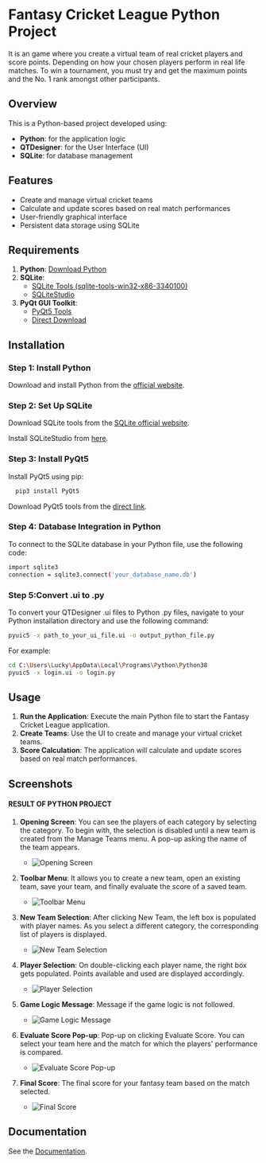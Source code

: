 
# Fantasy Cricket League Python Project

It is an game where you create a virtual team of real cricket players and score points. Depending on how your chosen players perform in real life matches. To win a tournament, you must try and get the maximum points and the No. 1 rank amongst other participants. 




## Overview
This is a Python-based project developed using:

- **Python**: for the application logic
- **QTDesigner**: for the User Interface (UI)
- **SQLite**: for database management
## Features

- Create and manage virtual cricket teams
- Calculate and update scores based on real match performances
- User-friendly graphical interface
- Persistent data storage using SQLite


## Requirements

1. **Python**: [Download Python](https://www.python.org/downloads/)
2. **SQLite**: 
   - [SQLite Tools (sqlite-tools-win32-x86-3340100)](https://www.sqlite.org/download.html)
   - [SQLiteStudio](https://sqlitestudio.pl/)
3. **PyQt GUI Toolkit**: 
   - [PyQt5 Tools](https://pypi.org/project/pyqt5-tools/)
   - [Direct Download](https://files.pythonhosted.org/packages/0e/a1/b2bbbb9e0c0f374fb77c85b014fc39fdb6e9e258c20906cc7ecb5f565e38/pyqt5_tools-5.9.0.1.2-cp36-none-win_amd64.whl)
## Installation

### Step 1: Install Python

Download and install Python from the [official website](https://www.python.org/downloads/).

### Step 2: Set Up SQLite

Download SQLite tools from the [SQLite official website](https://www.sqlite.org/download.html).

Install SQLiteStudio from [here](https://sqlitestudio.pl/).

### Step 3: Install PyQt5

Install PyQt5 using pip:
```bash
  pip3 install PyQt5
```
Download PyQt5 tools from the [direct link](https://files.pythonhosted.org/packages/0e/a1/b2bbbb9e0c0f374fb77c85b014fc39fdb6e9e258c20906cc7ecb5f565e38/pyqt5_tools-5.9.0.1.2-cp36-none-win_amd64.whl).
### Step 4: Database Integration in Python
To connect to the SQLite database in your Python file, use the following code:
```bash
import sqlite3
connection = sqlite3.connect('your_database_name.db')
```
### Step 5:Convert .ui to .py
To convert your QTDesigner .ui files to Python .py files, navigate to your Python installation directory and use the following command:
```bash
pyuic5 -x path_to_your_ui_file.ui -o output_python_file.py
```
For example:
```bash
cd C:\Users\Lucky\AppData\Local\Programs\Python\Python38
pyuic5 -x login.ui -o login.py
```
## Usage

1. **Run the Application**: Execute the main Python file to start the Fantasy Cricket League application.
2. **Create Teams**: Use the UI to create and manage your virtual cricket teams.
3. **Score Calculation**: The application will calculate and update scores based on real match performances.
## Screenshots

#### RESULT OF PYTHON PROJECT

1. **Opening Screen**: 
 You can see the players of each category by selecting the category. To begin with, the selection is disabled until a new team is created from the Manage Teams menu. A pop-up asking the name of the team appears.
   - ![Opening Screen](Screenshots/1.PNG)

2. **Toolbar Menu**: 
It allows you to create a new team, open an existing team, save your team, and finally evaluate the score of a saved team.
   - ![Toolbar Menu](./Screenshots/2.PNG)

3. **New Team Selection**: 
After clicking New Team, the left box is populated with player names. As you select a different category, the corresponding list of players is displayed.
   - ![New Team Selection](Screenshots/3.PNG)

4. **Player Selection**: 
On double-clicking each player name, the right box gets populated. Points available and used are displayed accordingly.
   - ![Player Selection](Screenshots/4.PNG)

5. **Game Logic Message**: 
Message if the game logic is not followed.
   - ![Game Logic Message](Screenshots/5.PNG)

6. **Evaluate Score Pop-up**: 
Pop-up on clicking Evaluate Score. You can select your team here and the match for which the players' performance is compared.
   - ![Evaluate Score Pop-up](Screenshots/6.PNG)

7. **Final Score**: 
The final score for your fantasy team based on the match selected.
   - ![Final Score](Screenshots/7.PNG)


## Documentation

See the [Documentation](https://drive.google.com/file/d/1HPbOgW8LuOw4UV3JVCvhOIjrOSVqy8zW/view?usp=sharing).

